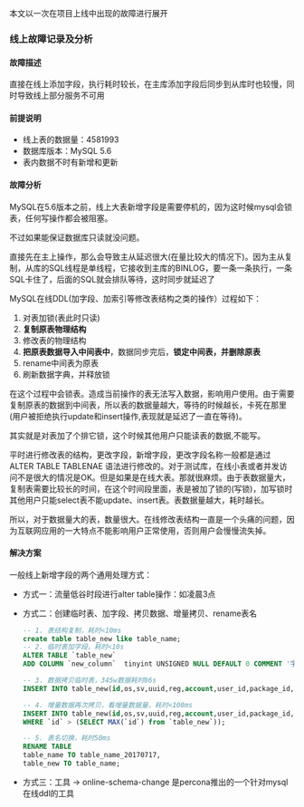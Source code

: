 本文以一次在项目上线中出现的故障进行展开

### 线上故障记录及分析

#### 故障描述

直接在线上添加字段，执行耗时较长，在主库添加字段后同步到从库时也较慢，同时导致线上部分服务不可用

#### 前提说明

- 线上表的数据量：4581993
- 数据库版本：MySQL 5.6
- 表内数据不时有新增和更新

#### 故障分析

MySQL在5.6版本之前，线上大表新增字段是需要停机的，因为这时候mysql会锁表，任何写操作都会被阻塞。

不过如果能保证数据库只读就没问题。

直接先在主上操作，那么会导致主从延迟很大(在量比较大的情况下)。因为主从复制，从库的SQL线程是单线程，它接收到主库的BINLOG，要一条一条执行，一条SQL卡住了，后面的SQL就会排队等待，这时同步就延迟了

MySQL在线DDL(加字段、加索引等修改表结构之类的操作）过程如下：

1. 对表加锁(表此时只读)
2. **复制原表物理结构**
3. 修改表的物理结构
4. **把原表数据导入中间表中**，数据同步完后，**锁定中间表，并删除原表**
5. rename中间表为原表
6. 刷新数据字典，并释放锁

在这个过程中会锁表。造成当前操作的表无法写入数据，影响用户使用。由于需要复制原表的数据到中间表，所以表的数据量越大，等待的时候越长，卡死在那里(用户被拒绝执行update和insert操作,表现就是延迟了一直在等待)。

其实就是对表加了个排它锁，这个时候其他用户只能读表的数据,不能写。

平时进行修改表的结构，更改字段，新增字段，更改字段名称一般都是通过ALTER TABLE  TABLENAE 语法进行修改的。对于测试库，在线小表或者并发访问不是很大的情况是OK。但是如果是在线大表。那就很麻烦。由于表数据量大，复制表需要比较长的时间，在这个时间段里面，表是被加了锁的(写锁)，加写锁时其他用户只能select表不能update、insert表。表数据量越大，耗时越长。

所以，对于数据量大的表，数量很大。在线修改表结构一直是一个头痛的问题，因为互联网应用的一大特点不能影响用户正常使用，否则用户会慢慢流失掉。

#### 解决方案

一般线上新增字段的两个通用处理方式：

- 方式一：流量低谷时段进行alter table操作：如凌晨3点

- 方式二：创建临时表、加字段、拷贝数据、增量拷贝、rename表名

  ```sql
  -- 1. 表结构复制，耗时<10ms
  create table table_new like table_name;
  -- 2. 临时表加字段，耗时<10s
  ALTER TABLE `table_new`
  ADD COLUMN `new_column`  tinyint UNSIGNED NULL DEFAULT 0 COMMENT '字段注释|张晓武|2017-7-17';
  
  -- 3. 数据拷贝临时表，345w数据耗时86s
  INSERT INTO table_new(id,os,sv,uuid,reg,account,user_id,package_id,created_at,updated_at) (SELECT id,os,sv,uuid,reg,account,user_id,package_id,created_at,updated_at from table_name);
  
  -- 4. 增量数据再次拷贝，看增量数据量，耗时<100ms
  INSERT INTO table_new(id,os,sv,uuid,reg,account,user_id,package_id,created_at,updated_at) (SELECT id,os,sv,uuid,reg,account,user_id,package_id,created_at,updated_at from table_name
  WHERE `id` > (SELECT MAX(`id`) from `table_new`));
  
  -- 5. 表名切换，耗时50ms
  RENAME TABLE
  table_name TO table_name_20170717,
  table_new TO table_name;
  ```

- 方式三：工具 -> online-schema-change
是percona推出的一个针对mysql在线ddl的工具